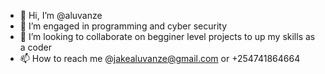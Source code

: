- 👋 Hi, I’m @aluvanze
- 👀 I’m engaged  in  programming and cyber security
- 💞️ I’m looking to collaborate on begginer level projects to up my skills as a coder
- 📫 How to reach me  @jakealuvanze@gmail.com or +254741864664


<!---
aluvanze/aluvanze is a ✨ special ✨ repository because its `README.md` (this file) appears on your GitHub profile.
You can click the Preview link to take a look at your changes.
--->
